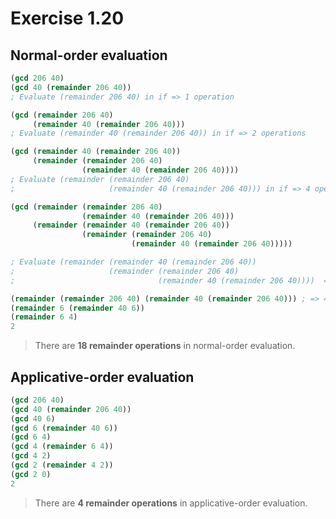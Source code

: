 # Exercise 1.20

## Normal-order evaluation

```scheme
(gcd 206 40)
(gcd 40 (remainder 206 40))
; Evaluate (remainder 206 40) in if => 1 operation

(gcd (remainder 206 40)
     (remainder 40 (remainder 206 40)))
; Evaluate (remainder 40 (remainder 206 40)) in if => 2 operations

(gcd (remainder 40 (remainder 206 40))
     (remainder (remainder 206 40)
                (remainder 40 (remainder 206 40))))
; Evaluate (remainder (remainder 206 40)
;                     (remainder 40 (remainder 206 40))) in if => 4 operations

(gcd (remainder (remainder 206 40)
                (remainder 40 (remainder 206 40)))
     (remainder (remainder 40 (remainder 206 40))
                (remainder (remainder 206 40)
                           (remainder 40 (remainder 206 40)))))

; Evaluate (remainder (remainder 40 (remainder 206 40))
;                     (remainder (remainder 206 40)
;                                (remainder 40 (remainder 206 40))))  = 0 in if => 7 operations

(remainder (remainder 206 40) (remainder 40 (remainder 206 40))) ; => 4 operations
(remainder 6 (remainder 40 6))
(remainder 6 4)
2
```

> There are **18 remainder operations** in normal-order evaluation.

## Applicative-order evaluation

```scheme
(gcd 206 40)
(gcd 40 (remainder 206 40))
(gcd 40 6)
(gcd 6 (remainder 40 6))
(gcd 6 4)
(gcd 4 (remainder 6 4))
(gcd 4 2)
(gcd 2 (remainder 4 2))
(gcd 2 0)
2
```

> There are **4 remainder operations** in applicative-order evaluation.
